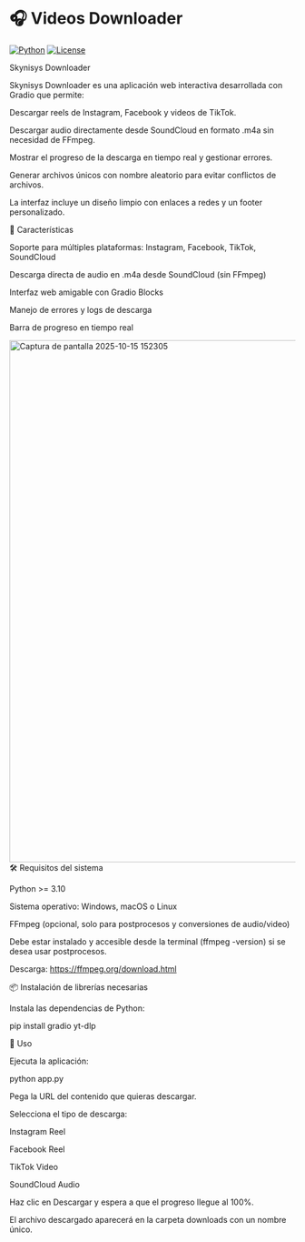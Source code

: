 # 🎧 Videos Downloader

[![Python](https://img.shields.io/badge/Python-3.10+-blue.svg)](https://www.python.org/)
[![License](https://img.shields.io/badge/License-MIT-green.svg)](LICENSE)

Skynisys Downloader

Skynisys Downloader es una aplicación web interactiva desarrollada con Gradio que permite:

Descargar reels de Instagram, Facebook y videos de TikTok.

Descargar audio directamente desde SoundCloud en formato .m4a sin necesidad de FFmpeg.

Mostrar el progreso de la descarga en tiempo real y gestionar errores.

Generar archivos únicos con nombre aleatorio para evitar conflictos de archivos.

La interfaz incluye un diseño limpio con enlaces a redes y un footer personalizado.

🌟 Características

Soporte para múltiples plataformas: Instagram, Facebook, TikTok, SoundCloud

Descarga directa de audio en .m4a desde SoundCloud (sin FFmpeg)

Interfaz web amigable con Gradio Blocks

Manejo de errores y logs de descarga

Barra de progreso en tiempo real

<img width="1905" height="918" alt="Captura de pantalla 2025-10-15 152305" src="https://github.com/user-attachments/assets/dd047dcd-c4b0-4d5b-97b0-28c004fe5f13" />
🛠 Requisitos del sistema

Python >= 3.10

Sistema operativo: Windows, macOS o Linux

FFmpeg (opcional, solo para postprocesos y conversiones de audio/video)

Debe estar instalado y accesible desde la terminal (ffmpeg -version) si se desea usar postprocesos.

Descarga: https://ffmpeg.org/download.html

📦 Instalación de librerías necesarias

Instala las dependencias de Python:

pip install gradio yt-dlp

🚀 Uso

Ejecuta la aplicación:

python app.py


Pega la URL del contenido que quieras descargar.

Selecciona el tipo de descarga:

Instagram Reel

Facebook Reel

TikTok Video

SoundCloud Audio

Haz clic en Descargar y espera a que el progreso llegue al 100%.

El archivo descargado aparecerá en la carpeta downloads con un nombre único.
